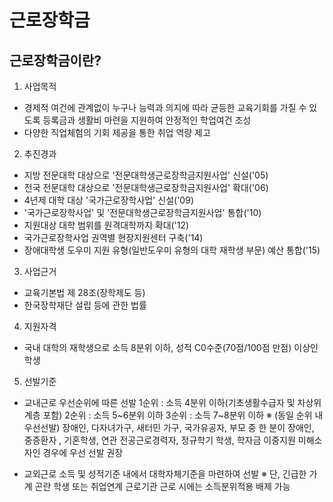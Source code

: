 # 근로장학금

## 근로장학금이란?

1. 사업목적
  - 경제적 여건에 관계없이 누구나 능력과 의지에 따라 균등한 교육기회를 가질 수 있도록 등록금과 생활비 마련을 지원하여
    안정적인 학업여건 조성
  - 다양한 직업체험의 기회 제공을 통한 취업 역량 제고
  
2. 추진경과
  - 지방 전문대학 대상으로 '전문대학생근로장학금지원사업' 신설('05)
  - 전국 전문대학 대상으로 '전문대학생근로장학금지원사업' 확대('06)
  - 4년제 대학 대상 '국가근로장학사업' 신설('09)
  - '국가근로장학사업' 및 '전문대학생근로장학금지원사업' 통합('10)
  - 지원대상 대학 범위를 원격대학까지 확대('12)
  - 국가근로장학사업 권역별 현장지원센터 구축('14)
  - 장애대학생 도우미 지원 유형(일반도우미 유형의 대학 재학생 부문) 예산 통합('15)

3. 사업근거
  - 교육기본법 제 28조(장학제도 등)
  - 한국장학재단 설립 등에 관한 법률

4. 지원자격
  - 국내 대학의 재학생으로 소득 8분위 이하, 성적 C0수준(70점/100점 만점) 이상인 학생

5. 선발기준
  - 교내근로 우선순위에 따른 선발
    1순위 : 소득 4분위 이하(기초생활수급자 및 차상위계층 포함)
    2순위 : 소득 5~6분위 이하
    3순위 : 소득 7~8분위 이하
    ※ (동일 순위 내 우선선발) 장애인, 다자녀가구, 새터민 가구, 국가유공자, 부모 중 한 분이 장애인, 중증환자
        , 기혼학생, 연관 전공근로경력자, 정규학기 학생, 학자금 이중지원 미해소자인 경우에 우선 선발 권장

  - 교외근로 소득 및 성적기준 내에서 대학자체기준을 마련하여 선발
    ※  단, 긴급한 가계 곤란 학생 또는 취업연계 근로기관 근로 시에는 소득분위적용 배제 가능
